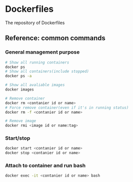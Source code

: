 # Dockerfiles
The repository of Dockerfiles

## Reference: common commands

### General management purpose
```sh
# Show all running containers
docker ps
# Show all containers(include stopped)
docker ps -a

# Show all avaliable images
docker images

# Remove container
docker rm <contanier id or name>
# Force remove container(even if it's in running status)
docker rm -f <contanier id or name>

# Remove image
docker rmi <image id or name:tag>
```

### Start/stop
```sh
docker start <contanier id or name>
docker stop <contanier id or name>
```

### Attach to container and run bash
```sh
docker exec -it <contanier id or name> bash
```
